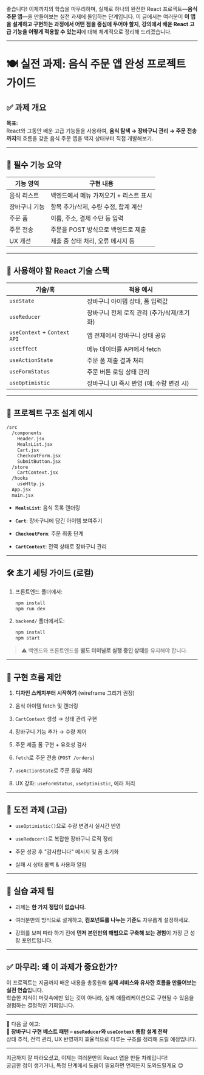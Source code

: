 좋습니다! 이제까지의 학습을 마무리하며, 실제로 하나의 완전한 React 프로젝트—**음식 주문 앱**—을 만들어보는 실전 과제에 돌입하는 단계입니다. 이 글에서는 여러분이 **이 앱을 설계하고 구현하는 과정에서 어떤 점을 중심에 두어야 할지**, **강의에서 배운 React 고급 기능을 어떻게 적용할 수 있는지**에 대해 체계적으로 정리해 드리겠습니다.

---

# 🍽️ 실전 과제: 음식 주문 앱 완성 프로젝트 가이드

## ✅ 과제 개요

**목표:**  
React와 그동안 배운 고급 기능들을 사용하여, **음식 탐색 → 장바구니 관리 → 주문 전송까지**의 흐름을 갖춘 음식 주문 앱을 백지 상태부터 직접 개발해보기.

---

## 🧱 필수 기능 요약

|기능 영역|구현 내용|
|---|---|
|음식 리스트|백엔드에서 메뉴 가져오기 + 리스트 표시|
|장바구니 기능|항목 추가/삭제, 수량 수정, 합계 계산|
|주문 폼|이름, 주소, 결제 수단 등 입력|
|주문 전송|주문을 POST 방식으로 백엔드로 제출|
|UX 개선|제출 중 상태 처리, 오류 메시지 등|

---

## 🧠 사용해야 할 React 기술 스택

|기술/훅|적용 예시|
|---|---|
|`useState`|장바구니 아이템 상태, 폼 입력값|
|`useReducer`|장바구니 전체 로직 관리 (추가/삭제/초기화)|
|`useContext` + `Context API`|앱 전체에서 장바구니 상태 공유|
|`useEffect`|메뉴 데이터를 API에서 fetch|
|`useActionState`|주문 폼 제출 결과 처리|
|`useFormStatus`|주문 버튼 로딩 상태 관리|
|`useOptimistic`|장바구니 UI 즉시 반영 (예: 수량 변경 시)|

---

## 🧩 프로젝트 구조 설계 예시

```bash
/src
  /components
    Header.jsx
    MealsList.jsx
    Cart.jsx
    CheckoutForm.jsx
    SubmitButton.jsx
  /store
    CartContext.jsx
  /hooks
    useHttp.js
  App.jsx
  main.jsx
```

- **`MealsList`**: 음식 목록 렌더링
    
- **`Cart`**: 장바구니에 담긴 아이템 보여주기
    
- **`CheckoutForm`**: 주문 최종 단계
    
- **`CartContext`**: 전역 상태로 장바구니 관리
    

---

## 🛠️ 초기 세팅 가이드 (로컬)

1. 프론트엔드 폴더에서:
    
    ```bash
    npm install
    npm run dev
    ```
    
2. `backend/` 폴더에서도:
    
    ```bash
    npm install
    npm start
    ```
    

> ⚠️ 백엔드와 프론트엔드를 **별도 터미널로 실행 중인 상태**를 유지해야 합니다.

---

## 🔄 구현 흐름 제안

1. **디자인 스케치부터 시작하기** (wireframe 그리기 권장)
    
2. 음식 아이템 fetch 및 렌더링
    
3. `CartContext` 생성 → 상태 관리 구현
    
4. 장바구니 기능 추가 → 수량 제어
    
5. 주문 제출 폼 구현 + 유효성 검사
    
6. `fetch`로 주문 전송 (`POST /orders`)
    
7. `useActionState`로 주문 응답 처리
    
8. UX 강화: `useFormStatus`, `useOptimistic`, 에러 처리
    

---

## 🎯 도전 과제 (고급)

- `useOptimistic()`으로 수량 변경시 실시간 반영
    
- `useReducer()`로 복잡한 장바구니 로직 정리
    
- 주문 성공 후 "감사합니다" 메시지 및 폼 초기화
    
- 실패 시 상태 롤백 & 사용자 알림
    

---

## 🧪 실습 과제 팁

- 과제는 **한 가지 정답이 없습니다.**
    
- 여러분만의 방식으로 설계하고, **컴포넌트를 나누는 기준**도 자유롭게 설정하세요.
    
- 강의를 보며 따라 하기 전에 **먼저 본인만의 해법으로 구축해 보는 경험**이 가장 큰 성장 포인트입니다.
    

---

## ✅ 마무리: 왜 이 과제가 중요한가?

이 프로젝트는 지금까지 배운 내용을 총동원해 **실제 서비스와 유사한 흐름을 만들어보는 실전 연습**입니다.  
학습한 지식이 머릿속에만 있는 것이 아니라, 실제 애플리케이션으로 구현될 수 있음을 경험하는 결정적인 기회입니다.

---

📌 다음 글 예고:  
**🛒 장바구니 구현 베스트 패턴 – `useReducer`와 `useContext` 통합 설계 전략**  
상태 추적, 전역 관리, UX 반영까지 효율적으로 다루는 구조를 정리해 드릴 예정입니다.

---

지금까지 잘 따라오셨고, 이제는 여러분만의 React 앱을 만들 차례입니다!  
궁금한 점이 생기거나, 특정 단계에서 도움이 필요하면 언제든지 도와드릴게요 😊